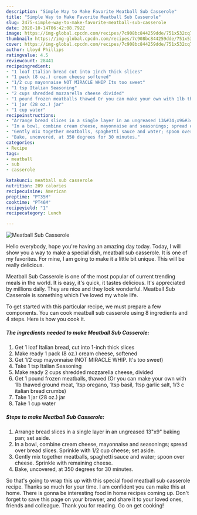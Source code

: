 ```yaml
---
description: "Simple Way to Make Favorite Meatball Sub Casserole"
title: "Simple Way to Make Favorite Meatball Sub Casserole"
slug: 2475-simple-way-to-make-favorite-meatball-sub-casserole
date: 2020-10-14T06:42:08.792Z
image: https://img-global.cpcdn.com/recipes/7c908bc844259dde/751x532cq70/meatball-sub-casserole-recipe-main-photo.jpg
thumbnail: https://img-global.cpcdn.com/recipes/7c908bc844259dde/751x532cq70/meatball-sub-casserole-recipe-main-photo.jpg
cover: https://img-global.cpcdn.com/recipes/7c908bc844259dde/751x532cq70/meatball-sub-casserole-recipe-main-photo.jpg
author: Lloyd Phillips
ratingvalue: 4.5
reviewcount: 28441
recipeingredient:
- "1 loaf Italian bread cut into 1inch thick slices"
- "1 pack (8 oz.) cream cheese softened"
- "1/2 cup mayonnaise NOT MIRACLE WHIP Its too sweet"
- "1 tsp Italian Seasoning"
- "2 cups shredded mozzarella cheese divided"
- "1 pound frozen meatballs thawed Or you can make your own with 1lb thawed ground meat 1tsp oregano 1tsp basil 1tsp garlic salt 13 c italian bread crumbs"
- "1 jar (28 oz.) jar"
- "1 cup water"
recipeinstructions:
- "Arrange bread slices in a single layer in an ungreased 13&#34;x9&#34; baking pan; set aside."
- "In a bowl, combine cream cheese, mayonnaise and seasonings; spread over bread slices. Sprinkle with 1/2 cup cheese; set aside."
- "Gently mix together meatballs, spaghetti sauce and water; spoon over cheese. Sprinkle with remaining cheese."
- "Bake, uncovered, at 350 degrees for 30 minutes."
categories:
- Recipe
tags:
- meatball
- sub
- casserole

katakunci: meatball sub casserole 
nutrition: 209 calories
recipecuisine: American
preptime: "PT35M"
cooktime: "PT46M"
recipeyield: "1"
recipecategory: Lunch

---
```



![Meatball Sub Casserole](https://img-global.cpcdn.com/recipes/7c908bc844259dde/751x532cq70/meatball-sub-casserole-recipe-main-photo.jpg)

Hello everybody, hope you're having an amazing day today. Today, I will show you a way to make a special dish, meatball sub casserole. It is one of my favorites. For mine, I am going to make it a little bit unique. This will be really delicious.

Meatball Sub Casserole is one of the most popular of current trending meals in the world. It is easy, it's quick, it tastes delicious. It's appreciated by millions daily. They are nice and they look wonderful. Meatball Sub Casserole is something which I've loved my whole life.




To get started with this particular recipe, we must prepare a few components. You can cook meatball sub casserole using 8 ingredients and 4 steps. Here is how you cook it.

<!--inarticleads1-->

##### The ingredients needed to make Meatball Sub Casserole:

1. Get 1 loaf Italian bread, cut into 1-inch thick slices
1. Make ready 1 pack (8 oz.) cream cheese, softened
1. Get 1/2 cup mayonnaise (NOT MIRACLE WHIP. It&#39;s too sweet)
1. Take 1 tsp Italian Seasoning
1. Make ready 2 cups shredded mozzarella cheese, divided
1. Get 1 pound frozen meatballs, thawed (Or you can make your own with 1lb thawed ground meat, 1tsp oregano, 1tsp basil, 1tsp garlic salt, 1/3 c italian bread crumbs)
1. Take 1 jar (28 oz.) jar
1. Take 1 cup water




<!--inarticleads2-->

##### Steps to make Meatball Sub Casserole:

1. Arrange bread slices in a single layer in an ungreased 13&#34;x9&#34; baking pan; set aside.
1. In a bowl, combine cream cheese, mayonnaise and seasonings; spread over bread slices. Sprinkle with 1/2 cup cheese; set aside.
1. Gently mix together meatballs, spaghetti sauce and water; spoon over cheese. Sprinkle with remaining cheese.
1. Bake, uncovered, at 350 degrees for 30 minutes.




So that's going to wrap this up with this special food meatball sub casserole recipe. Thanks so much for your time. I am confident you can make this at home. There is gonna be interesting food in home recipes coming up. Don't forget to save this page on your browser, and share it to your loved ones, friends and colleague. Thank you for reading. Go on get cooking!
